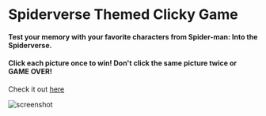 # Spiderverse Themed Clicky Game

#### Test your memory with your favorite characters from Spider-man: Into the Spiderverse.
#### Click each picture once to win! Don't click the same picture twice or GAME OVER!

Check it out [here](https://kathdoza.github.io/clicky-game/)

![screenshot](public/screenshot.png)